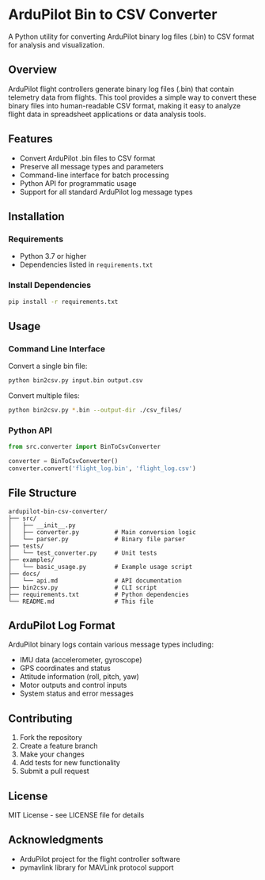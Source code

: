 # ArduPilot Bin to CSV Converter

A Python utility for converting ArduPilot binary log files (.bin) to CSV format for analysis and visualization.

## Overview

ArduPilot flight controllers generate binary log files (.bin) that contain telemetry data from flights. This tool provides a simple way to convert these binary files into human-readable CSV format, making it easy to analyze flight data in spreadsheet applications or data analysis tools.

## Features

- Convert ArduPilot .bin files to CSV format
- Preserve all message types and parameters
- Command-line interface for batch processing
- Python API for programmatic usage
- Support for all standard ArduPilot log message types

## Installation

### Requirements

- Python 3.7 or higher
- Dependencies listed in `requirements.txt`

### Install Dependencies

```bash
pip install -r requirements.txt
```

## Usage

### Command Line Interface

Convert a single bin file:
```bash
python bin2csv.py input.bin output.csv
```

Convert multiple files:
```bash
python bin2csv.py *.bin --output-dir ./csv_files/
```

### Python API

```python
from src.converter import BinToCsvConverter

converter = BinToCsvConverter()
converter.convert('flight_log.bin', 'flight_log.csv')
```

## File Structure

```
ardupilot-bin-csv-converter/
├── src/
│   ├── __init__.py
│   ├── converter.py          # Main conversion logic
│   └── parser.py             # Binary file parser
├── tests/
│   └── test_converter.py     # Unit tests
├── examples/
│   └── basic_usage.py        # Example usage script
├── docs/
│   └── api.md                # API documentation
├── bin2csv.py                # CLI script
├── requirements.txt          # Python dependencies
└── README.md                 # This file
```

## ArduPilot Log Format

ArduPilot binary logs contain various message types including:
- IMU data (accelerometer, gyroscope)
- GPS coordinates and status
- Attitude information (roll, pitch, yaw)
- Motor outputs and control inputs
- System status and error messages

## Contributing

1. Fork the repository
2. Create a feature branch
3. Make your changes
4. Add tests for new functionality
5. Submit a pull request

## License

MIT License - see LICENSE file for details

## Acknowledgments

- ArduPilot project for the flight controller software
- pymavlink library for MAVLink protocol support